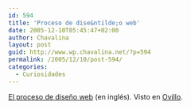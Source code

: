 ```yaml
---
id: 594
title: 'Proceso de dise&ntilde;o web'
date: 2005-12-10T05:45:47+02:00
author: Chavalina
layout: post
guid: http://www.wp.chavalina.net/?p=594
permalink: /2005/12/10/post-594/
categories:
  - Curiosidades
---
```

<a href="http://www.pingmag.jp/2005/12/09/the-website-development-process/" target="_blank">El proceso de dise&ntilde;o web</a> (en inglés). Visto en <a href="http://ovillo.org/" target="_blank">Ovillo</a>.